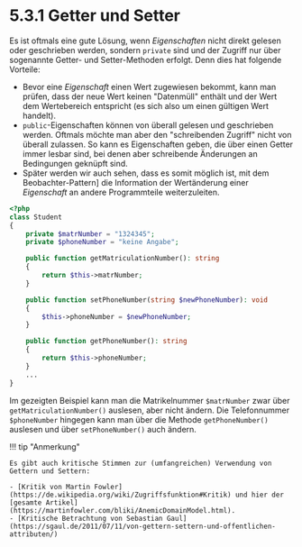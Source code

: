 # 5.3.1 Getter und Setter

Es ist oftmals eine gute Lösung, wenn *Eigenschaften* nicht direkt gelesen oder geschrieben werden, sondern `private` sind und der Zugriff nur über sogenannte Getter- und Setter-Methoden erfolgt. Denn dies hat folgende Vorteile:

- Bevor eine *Eigenschaft* einen Wert zugewiesen bekommt, kann man prüfen, dass der neue Wert keinen "Datenmüll" enthält und der Wert dem Wertebereich entspricht (es sich also um einen gültigen Wert handelt).
- `public`-Eigenschaften können von überall gelesen und geschrieben werden. Oftmals möchte man aber den "schreibenden Zugriff" nicht von überall zulassen. So kann es Eigenschaften geben, die über einen Getter immer lesbar sind, bei denen aber schreibende Änderungen an Bedingungen geknüpft sind.
- Später werden wir auch sehen, dass es somit möglich ist, mit dem Beobachter-Pattern] die Information der Wertänderung einer *Eigenschaft* an andere Programmteile weiterzuleiten.

```php linenums="1"
<?php
class Student
{
    private $matrNumber = "1324345";      
    private $phoneNumber = "keine Angabe"; 

    public function getMatriculationNumber(): string
    {
        return $this->matrNumber; 
    }

    public function setPhoneNumber(string $newPhoneNumber): void
    {
        $this->phoneNumber = $newPhoneNumber;
    }

    public function getPhoneNumber(): string
    {
        return $this->phoneNumber;
    }
    ...
}
```

Im gezeigten Beispiel kann man die Matrikelnummer `$matrNumber` zwar über `getMatriculationNumber()` auslesen, aber nicht ändern. Die Telefonnummer `$phoneNumber` hingegen kann man über die Methode `getPhoneNumber()` auslesen und über `setPhoneNumber()` auch ändern.

!!! tip "Anmerkung"

    Es gibt auch kritische Stimmen zur (umfangreichen) Verwendung von Gettern und Settern: 
    
    - [Kritik von Martin Fowler](https://de.wikipedia.org/wiki/Zugriffsfunktion#Kritik) und hier der [gesamte Artikel](https://martinfowler.com/bliki/AnemicDomainModel.html).
    - [Kritische Betrachtung von Sebastian Gaul](https://sgaul.de/2011/07/11/von-gettern-settern-und-offentlichen-attributen/)
